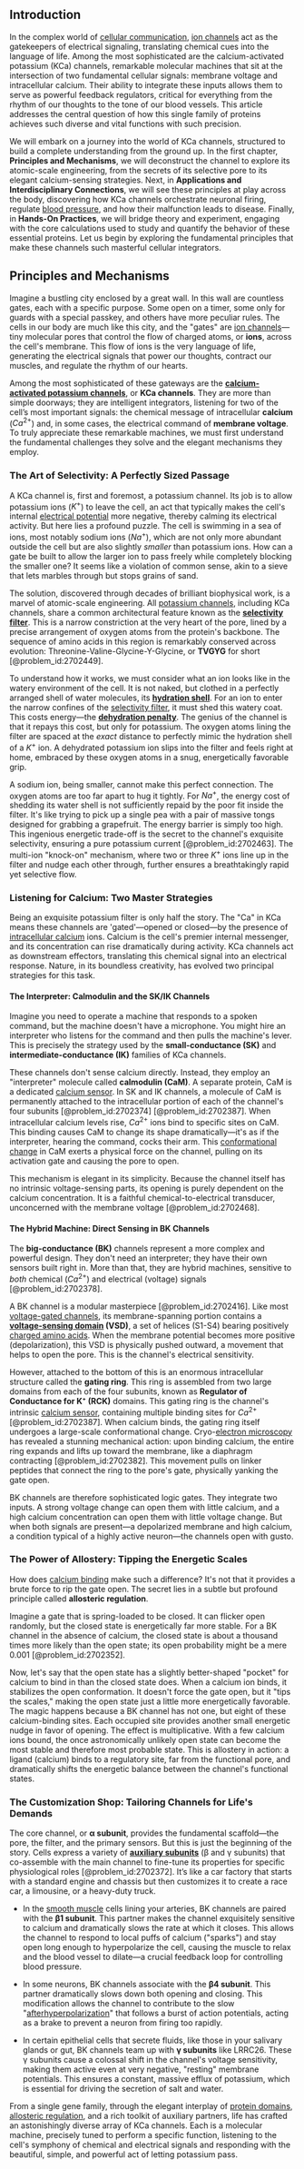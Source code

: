 ## Introduction
In the complex world of [cellular communication](@article_id:147964), [ion channels](@article_id:143768) act as the gatekeepers of electrical signaling, translating chemical cues into the language of life. Among the most sophisticated are the calcium-activated potassium (KCa) channels, remarkable molecular machines that sit at the intersection of two fundamental cellular signals: membrane voltage and intracellular calcium. Their ability to integrate these inputs allows them to serve as powerful feedback regulators, critical for everything from the rhythm of our thoughts to the tone of our blood vessels. This article addresses the central question of how this single family of proteins achieves such diverse and vital functions with such precision.

We will embark on a journey into the world of KCa channels, structured to build a complete understanding from the ground up. In the first chapter, **Principles and Mechanisms**, we will deconstruct the channel to explore its atomic-scale engineering, from the secrets of its selective pore to its elegant calcium-sensing strategies. Next, in **Applications and Interdisciplinary Connections**, we will see these principles at play across the body, discovering how KCa channels orchestrate neuronal firing, regulate [blood pressure](@article_id:177402), and how their malfunction leads to disease. Finally, in **Hands-On Practices**, we will bridge theory and experiment, engaging with the core calculations used to study and quantify the behavior of these essential proteins. Let us begin by exploring the fundamental principles that make these channels such masterful cellular integrators.

## Principles and Mechanisms

Imagine a bustling city enclosed by a great wall. In this wall are countless gates, each with a specific purpose. Some open on a timer, some only for guards with a special passkey, and others have more peculiar rules. The cells in our body are much like this city, and the "gates" are [ion channels](@article_id:143768)—tiny molecular pores that control the flow of charged atoms, or **ions**, across the cell's membrane. This flow of ions is the very language of life, generating the electrical signals that power our thoughts, contract our muscles, and regulate the rhythm of our hearts.

Among the most sophisticated of these gateways are the **[calcium-activated potassium channels](@article_id:190035)**, or **KCa channels**. They are more than simple doorways; they are intelligent integrators, listening for two of the cell’s most important signals: the chemical message of intracellular **calcium** ($Ca^{2+}$) and, in some cases, the electrical command of **membrane voltage**. To truly appreciate these remarkable machines, we must first understand the fundamental challenges they solve and the elegant mechanisms they employ.

### The Art of Selectivity: A Perfectly Sized Passage

A KCa channel is, first and foremost, a potassium channel. Its job is to allow potassium ions ($K^{+}$) to leave the cell, an act that typically makes the cell's internal [electrical potential](@article_id:271663) more negative, thereby calming its electrical activity. But here lies a profound puzzle. The cell is swimming in a sea of ions, most notably sodium ions ($Na^{+}$), which are not only more abundant outside the cell but are also slightly *smaller* than potassium ions. How can a gate be built to allow the larger ion to pass freely while completely blocking the smaller one? It seems like a violation of common sense, akin to a sieve that lets marbles through but stops grains of sand.

The solution, discovered through decades of brilliant biophysical work, is a marvel of atomic-scale engineering. All [potassium channels](@article_id:173614), including KCa channels, share a common architectural feature known as the **[selectivity filter](@article_id:155510)**. This is a narrow constriction at the very heart of the pore, lined by a precise arrangement of oxygen atoms from the protein's backbone. The sequence of amino acids in this region is remarkably conserved across evolution: Threonine-Valine-Glycine-Y-Glycine, or **TVGYG** for short [@problem_id:2702449].

To understand how it works, we must consider what an ion looks like in the watery environment of the cell. It is not naked, but clothed in a perfectly arranged shell of water molecules, its **[hydration shell](@article_id:269152)**. For an ion to enter the narrow confines of the [selectivity filter](@article_id:155510), it must shed this watery coat. This costs energy—the **[dehydration penalty](@article_id:171045)**. The genius of the channel is that it repays this cost, but only for potassium. The oxygen atoms lining the filter are spaced at the *exact* distance to perfectly mimic the hydration shell of a $K^{+}$ ion. A dehydrated potassium ion slips into the filter and feels right at home, embraced by these oxygen atoms in a snug, energetically favorable grip.

A sodium ion, being smaller, cannot make this perfect connection. The oxygen atoms are too far apart to hug it tightly. For $Na^{+}$, the energy cost of shedding its water shell is not sufficiently repaid by the poor fit inside the filter. It's like trying to pick up a single pea with a pair of massive tongs designed for grabbing a grapefruit. The energy barrier is simply too high. This ingenious energetic trade-off is the secret to the channel's exquisite selectivity, ensuring a pure potassium current [@problem_id:2702463]. The multi-ion "knock-on" mechanism, where two or three $K^{+}$ ions line up in the filter and nudge each other through, further ensures a breathtakingly rapid yet selective flow.

### Listening for Calcium: Two Master Strategies

Being an exquisite potassium filter is only half the story. The "Ca" in KCa means these channels are 'gated'—opened or closed—by the presence of [intracellular calcium](@article_id:162653) ions. Calcium is the cell's premier internal messenger, and its concentration can rise dramatically during activity. KCa channels act as downstream effectors, translating this chemical signal into an electrical response. Nature, in its boundless creativity, has evolved two principal strategies for this task.

#### The Interpreter: Calmodulin and the SK/IK Channels

Imagine you need to operate a machine that responds to a spoken command, but the machine doesn't have a microphone. You might hire an interpreter who listens for the command and then pulls the machine's lever. This is precisely the strategy used by the **small-conductance (SK)** and **intermediate-conductance (IK)** families of KCa channels.

These channels don't sense calcium directly. Instead, they employ an "interpreter" molecule called **calmodulin (CaM)**. A separate protein, CaM is a dedicated [calcium sensor](@article_id:162891). In SK and IK channels, a molecule of CaM is permanently attached to the intracellular portion of each of the channel's four subunits [@problem_id:2702374] [@problem_id:2702387]. When intracellular calcium levels rise, $Ca^{2+}$ ions bind to specific sites on CaM. This binding causes CaM to change its shape dramatically—it's as if the interpreter, hearing the command, cocks their arm. This [conformational change](@article_id:185177) in CaM exerts a physical force on the channel, pulling on its activation gate and causing the pore to open.

This mechanism is elegant in its simplicity. Because the channel itself has no intrinsic voltage-sensing parts, its opening is purely dependent on the calcium concentration. It is a faithful chemical-to-electrical transducer, unconcerned with the membrane voltage [@problem_id:2702468].

#### The Hybrid Machine: Direct Sensing in BK Channels

The **big-conductance (BK)** channels represent a more complex and powerful design. They don't need an interpreter; they have their own sensors built right in. More than that, they are hybrid machines, sensitive to *both* chemical ($Ca^{2+}$) and electrical (voltage) signals [@problem_id:2702378].

A BK channel is a modular masterpiece [@problem_id:2702416]. Like most [voltage-gated channels](@article_id:143407), its membrane-spanning portion contains a **[voltage-sensing domain](@article_id:185556) (VSD)**, a set of helices (S1-S4) bearing positively [charged amino acids](@article_id:173253). When the membrane potential becomes more positive (depolarization), this VSD is physically pushed outward, a movement that helps to open the pore. This is the channel's electrical sensitivity.

However, attached to the bottom of this is an enormous intracellular structure called the **gating ring**. This ring is assembled from two large domains from each of the four subunits, known as **Regulator of Conductance for K⁺ (RCK)** domains. This gating ring is the channel's intrinsic [calcium sensor](@article_id:162891), containing multiple binding sites for $Ca^{2+}$ [@problem_id:2702387]. When calcium binds, the gating ring itself undergoes a large-scale conformational change. Cryo-[electron microscopy](@article_id:146369) has revealed a stunning mechanical action: upon binding calcium, the entire ring expands and lifts up toward the membrane, like a diaphragm contracting [@problem_id:2702382]. This movement pulls on linker peptides that connect the ring to the pore's gate, physically yanking the gate open.

BK channels are therefore sophisticated logic gates. They integrate two inputs. A strong voltage change can open them with little calcium, and a high calcium concentration can open them with little voltage change. But when both signals are present—a depolarized membrane and high calcium, a condition typical of a highly active neuron—the channels open with gusto.

### The Power of Allostery: Tipping the Energetic Scales

How does [calcium binding](@article_id:192205) make such a difference? It's not that it provides a brute force to rip the gate open. The secret lies in a subtle but profound principle called **allosteric regulation**.

Imagine a gate that is spring-loaded to be closed. It can flicker open randomly, but the closed state is energetically far more stable. For a BK channel in the absence of calcium, the closed state is about a thousand times more likely than the open state; its open probability might be a mere $0.001$ [@problem_id:2702352].

Now, let's say that the open state has a slightly better-shaped "pocket" for calcium to bind in than the closed state does. When a calcium ion binds, it stabilizes the open conformation. It doesn't force the gate open, but it "tips the scales," making the open state just a little more energetically favorable. The magic happens because a BK channel has not one, but eight of these calcium-binding sites. Each occupied site provides another small energetic nudge in favor of opening. The effect is multiplicative. With a few calcium ions bound, the once astronomically unlikely open state can become the most stable and therefore most probable state. This is allostery in action: a ligand (calcium) binds to a regulatory site, far from the functional pore, and dramatically shifts the energetic balance between the channel's functional states.

### The Customization Shop: Tailoring Channels for Life's Demands

The core channel, or **α subunit**, provides the fundamental scaffold—the pore, the filter, and the primary sensors. But this is just the beginning of the story. Cells express a variety of **[auxiliary subunits](@article_id:193094)** (β and γ subunits) that co-assemble with the main channel to fine-tune its properties for specific physiological roles [@problem_id:2702372]. It’s like a car factory that starts with a standard engine and chassis but then customizes it to create a race car, a limousine, or a heavy-duty truck.

-   In the [smooth muscle](@article_id:151904) cells lining your arteries, BK channels are paired with the **β1 subunit**. This partner makes the channel exquisitely sensitive to calcium and dramatically slows the rate at which it closes. This allows the channel to respond to local puffs of calcium ("sparks") and stay open long enough to hyperpolarize the cell, causing the muscle to relax and the blood vessel to dilate—a crucial feedback loop for controlling blood pressure.

-   In some neurons, BK channels associate with the **β4 subunit**. This partner dramatically slows down both opening and closing. This modification allows the channel to contribute to the slow "[afterhyperpolarization](@article_id:167688)" that follows a burst of action potentials, acting as a brake to prevent a neuron from firing too rapidly.

-   In certain epithelial cells that secrete fluids, like those in your salivary glands or gut, BK channels team up with **γ subunits** like LRRC26. These γ subunits cause a colossal shift in the channel's voltage sensitivity, making them active even at very negative, "resting" membrane potentials. This ensures a constant, massive efflux of potassium, which is essential for driving the secretion of salt and water.

From a single gene family, through the elegant interplay of [protein domains](@article_id:164764), [allosteric regulation](@article_id:137983), and a rich toolkit of auxiliary partners, life has crafted an astonishingly diverse array of KCa channels. Each is a molecular machine, precisely tuned to perform a specific function, listening to the cell's symphony of chemical and electrical signals and responding with the beautiful, simple, and powerful act of letting potassium pass.